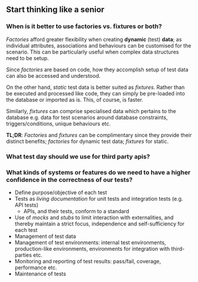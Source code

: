 ## Start thinking like a senior

### When is it better to use factories vs. fixtures or both?
_Factories_ afford greater flexibility when creating **dynamic** (test) **data**; as individual attributes, associations and behaviours can be customised for the scenario. This can be particularly useful when complex data structures need to be setup.

Since _factories_ are based on code, how they accomplish setup of test data can also be accessed and understood.

On the other hand, _static_ test data is better suited as _fixtures_. Rather than be executed and processed like code, they can simply be pre-loaded into the database or imported as is. This, of course, is faster.

Similarly, _fixtures_ can comprise specialised data which pertains to the database e.g. data for test scenarios around database constraints, triggers/conditions, unique behaviours etc.

**TL;DR**: _Factories_ and _fixtures_ can be complimentary since they provide their distinct benefits; _factories_ for dynamic test data; _fixtures_ for static.

### What test day should we use for third party apis?


### What kinds of systems or features do we need to have a higher confidence in the correctness of our tests?
- Define purpose/objective of each test
- Tests as _living documentation_ for unit tests and integration tests (e.g. API tests)
  - APIs, and their tests, conform to a standard
- Use of _mocks_ and _stubs_ to limit interaction with externalities, and thereby maintain a strict focus, independence and self-sufficiency for each test 
- Management of test data
- Management of test environments: internal test environments, production-like environments, environments for integration with third-parties etc.
- Monitoring and reporting of test results: pass/fail, coverage, performance etc.
- Maintenance of tests
